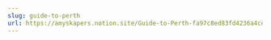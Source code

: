 ```yaml
---
slug: guide-to-perth
url: https://amyskapers.notion.site/Guide-to-Perth-fa97c8ed83fd4236a4cee5ba09ec844a?pvs=4
---
```

